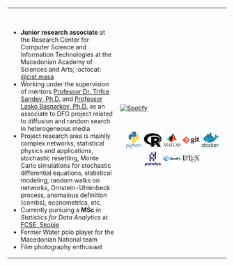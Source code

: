 <table width="100%"> 
  <tr>
  <td width="50%">

&nbsp;<p align="center">
    <ul>
      <li> <b> Junior research associate</b> at the Research Center for Computer Science and Information Technologies at the Macedonian Academy of Sciences and Arts; :octocat: <a href="https://github.com/csit-masa">@cist.masa</a> </li> 
      <li> Working under the supervision of mentors <a href="https://scholar.google.com/citations?user=e3fBLUUAAAAJ&hl=en">Professor Dr. Trifce Sandev, Ph.D.</a> and <a href="https://scholar.google.com/citations?hl=en&user=rE6vD68AAAAJ">Professor Lasko Basnarkov, Ph.D.</a> as an associate to DFG project related to diffusion and random search in heterogeneous media </li>
    <li> Project research area is mainlly complex networks, statistical physics and applications, stochastic resetting, Monte Carlo simulations for stochastic differential equations, statistical modeling, random walks on networks, Ornstein-Uhlenbeck process, anomalous definition (combs), econometrics, etc. </li>
      <li> Currently pursuing a <b>MSc</b> in <i>Statistics for Data Analytics</i> at <a href="https://www.finki.ukim.mk/en">FCSE, Skopje</a> </li>
    <li> Former Water polo player for the Macedonian National team </li>
    <li> Film photography enthusiast </li>
    </ul>

  </p>
  </td>
    
    
  <td width="50%">


&nbsp; <br> [![Spotify](https://zelenkastiot.vercel.app/api/spotify?background_color=534e3c&border_color=ffffff)](https://open.spotify.com/user/31i6q3pm3mzg3zqw6ibtnv4bhr2y)
  
  <br> 
 
  <p align="center">
  <img src="https://github.com/devicons/devicon/blob/master/icons/python/python-original-wordmark.svg" title="Python" **alt="Python" width="40" height="40"/>
  <img alt="R" width="40" height="40" src="https://github.com/devicons/devicon/blob/master/icons/r/r-plain.svg" /> 
  <img alt="Matlab" width="40" height="40" src="https://raw.githubusercontent.com/github/explore/80688e429a7d4ef2fca1e82350fe8e3517d3494d/topics/matlab/matlab.png" /> 
  <img src="https://github.com/devicons/devicon/blob/master/icons/git/git-original-wordmark.svg" title="Git" **alt="Git" width="40" height="40"/>
  <img src="https://github.com/devicons/devicon/blob/master/icons/docker/docker-original-wordmark.svg" title="Docker" width="40" height="40"/>
  <img src="https://github.com/devicons/devicon/blob/master/icons/pandas/pandas-original-wordmark.svg" title="Pandas" **alt="Pandas" width="40" height="40"/>
  <img src="https://github.com/devicons/devicon/blob/master/icons/numpy/numpy-original-wordmark.svg" title="Numpy" **alt="Numpy" width="40" height="40"/>
  <img src="https://github.com/devicons/devicon/blob/master/icons/latex/latex-original.svg" title="LaTeX" **alt="latex" width="40" height="40"/>
  </p>
</td>
</table>


